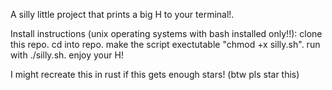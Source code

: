 A silly little project that prints a big H to your terminal!. 

Install instructions (unix operating systems with bash installed only!!): clone this repo. cd into repo. make the script exectutable "chmod +x silly.sh". run with ./silly.sh. enjoy your H! 

I might recreate this in rust if this gets enough stars! (btw pls star this)
